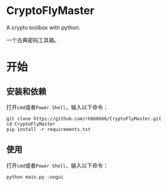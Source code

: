 # CryptoFlyMaster
A crypto toolbox with python.  

一个古典密码工具箱。

# 开始
## 安装和依赖
打开`cmd`或者`Power Shell`，输入以下命令：
```shell
git clone https://github.com/rh666666/CryptoFlyMaster.git
cd CryptoFlyMaster
pip install -r requirements.txt
```
## 使用
打开`cmd`或者`Power Shell`，输入以下命令：
```shell
python main.py -nogui
```
